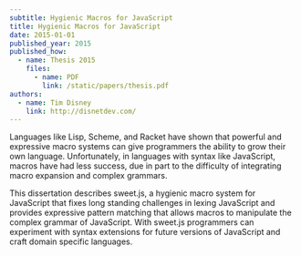 ```yaml
---
subtitle: Hygienic Macros for JavaScript
title: Hygienic Macros for JavaScript
date: 2015-01-01
published_year: 2015
published_how:
  - name: Thesis 2015
    files:
      - name: PDF
        link: /static/papers/thesis.pdf
authors:
  - name: Tim Disney
    link: http://disnetdev.com/
---
```


Languages like Lisp, Scheme, and Racket have shown that powerful and expressive macro systems can give programmers the ability to grow their own language. Unfortunately, in languages with syntax like JavaScript, macros have had less success, due in part to the difficulty of integrating macro expansion and complex grammars.

This dissertation describes sweet.js, a hygienic macro system for JavaScript that fixes long standing challenges in lexing JavaScript and provides expressive pattern matching that allows macros to manipulate the complex grammar of JavaScript. With sweet.js programmers can experiment with syntax extensions for future versions of JavaScript and craft domain specific languages.
